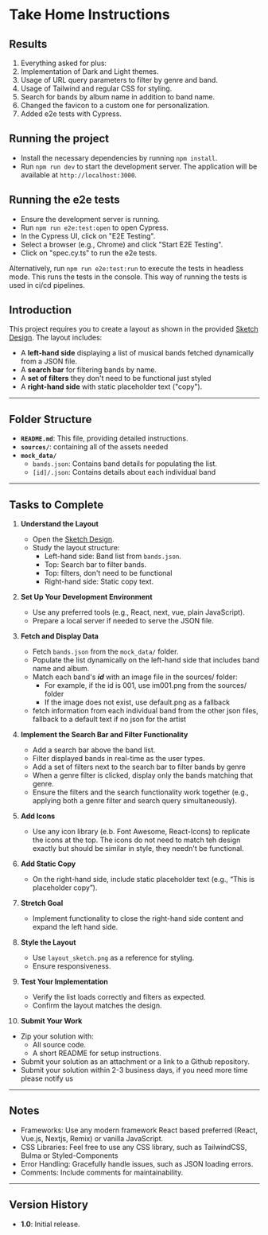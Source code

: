# Take Home Instructions

## Results

1. Everything asked for plus:
1. Implementation of Dark and Light themes.
1. Usage of URL query parameters to filter by genre and band.
1. Usage of Tailwind and regular CSS for styling.
1. Search for bands by album name in addition to band name.
1. Changed the favicon to a custom one for personalization.
1. Added e2e tests with Cypress.

## Running the project

- Install the necessary dependencies by running `npm install`.
- Run `npm run dev` to start the development server. The application will be available at `http://localhost:3000`.

## Running the e2e tests

- Ensure the development server is running.
- Run `npm run e2e:test:open` to open Cypress.
- In the Cypress UI, click on "E2E Testing".
- Select a browser (e.g., Chrome) and click "Start E2E Testing".
- Click on "spec.cy.ts" to run the e2e tests.

Alternatively, run `npm run e2e:test:run` to execute the tests in headless mode. This runs the tests in the console. This way of running the tests is used in ci/cd pipelines.

## Introduction

This project requires you to create a layout as shown in the provided [Sketch Design](https://www.sketch.com/s/547dbe8d-e0d7-4c52-b027-1d05fe2277a2/a/Mm2bAPW). The layout includes:

- A **left-hand side** displaying a list of musical bands fetched dynamically from a JSON file.
- A **search bar** for filtering bands by name.
- A **set of filters** they don't need to be functional just styled
- A **right-hand side** with static placeholder text ("copy").

---

## Folder Structure

- **`README.md`**: This file, providing detailed instructions.
- **`sources/`**: containing all of the assets needed
- **`mock_data/`**
  - `bands.json`: Contains band details for populating the list.
  - `[id]/.json`: Contains details about each individual band

---

## Tasks to Complete

1. **Understand the Layout**

   - Open the [Sketch Design](https://www.sketch.com/s/547dbe8d-e0d7-4c52-b027-1d05fe2277a2/a/Mm2bAPW).
   - Study the layout structure:
     - Left-hand side: Band list from `bands.json`.
     - Top: Search bar to filter bands.
     - Top: filters, don't need to be functional
     - Right-hand side: Static copy text.

2. **Set Up Your Development Environment**

   - Use any preferred tools (e.g., React, next, vue, plain JavaScript).
   - Prepare a local server if needed to serve the JSON file.

3. **Fetch and Display Data**

   - Fetch `bands.json` from the `mock_data/` folder.
   - Populate the list dynamically on the left-hand side that includes band name and album.
   - Match each band's **_id_** with an image file in the sources/ folder:
     - For example, if the id is 001, use im001.png from the sources/ folder
     - If the image does not exist, use default.png as a fallback
   - fetch information from each individual band from the other json files, fallback to a default text if no json for the artist

4. **Implement the Search Bar and Filter Functionality**

   - Add a search bar above the band list.
   - Filter displayed bands in real-time as the user types.
   - Add a set of filters next to the search bar to filter bands by genre
   - When a genre filter is clicked, display only the bands matching that genre.
   - Ensure the filters and the search functionality work together (e.g., applying both a genre filter and search query simultaneously).

5. **Add Icons**

   - Use any icon library (e.b. Font Awesome, React-Icons) to replicate the icons at the top. The icons do not need to match teh design exactly but should be similar in style, they needn't be functional.

6. **Add Static Copy**

   - On the right-hand side, include static placeholder text (e.g., “This is placeholder copy”).

7. **Stretch Goal**

   - Implement functionality to close the right-hand side content and expand the left hand side.

8. **Style the Layout**

   - Use `layout_sketch.png` as a reference for styling.
   - Ensure responsiveness.

9. **Test Your Implementation**

   - Verify the list loads correctly and filters as expected.
   - Confirm the layout matches the design.

10. **Submit Your Work**

- Zip your solution with:
  - All source code.
  - A short README for setup instructions.
- Submit your solution as an attachment or a link to a Github repository.
- Submit your solution within 2-3 business days, if you need more time please notify us

---

## Notes

- Frameworks: Use any modern framework React based preferred (React, Vue.js, Nextjs, Remix) or vanilla JavaScript.
- CSS Libraries: Feel free to use any CSS library, such as TailwindCSS, Bulma or Styled-Components
- Error Handling: Gracefully handle issues, such as JSON loading errors.
- Comments: Include comments for maintainability.

---

## Version History

- **1.0**: Initial release.
